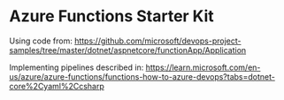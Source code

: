# Azure Functions Starter Kit

Using code from: https://github.com/microsoft/devops-project-samples/tree/master/dotnet/aspnetcore/functionApp/Application

Implementing pipelines described in: https://learn.microsoft.com/en-us/azure/azure-functions/functions-how-to-azure-devops?tabs=dotnet-core%2Cyaml%2Ccsharp
